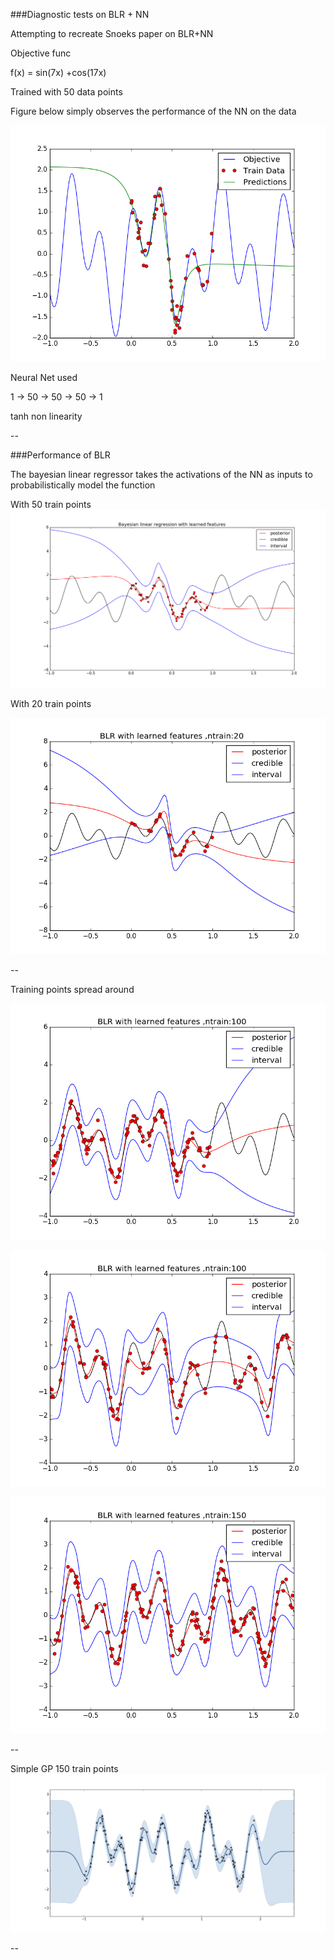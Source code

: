 ###Diagnostic tests on BLR + NN

Attempting to recreate Snoeks paper on BLR+NN

Objective func 

f(x) = sin(7x) +cos(17x)

Trained with 50 data points 

Figure below simply observes the performance of the NN on the data

![fig](figure_1.png)

Neural Net used 

1 -> 50 -> 50 -> 50 -> 1 

tanh non linearity 


--


###Performance of BLR

The bayesian linear regressor takes the activations of the NN as inputs to probabilistically model the function

With 50 train points
![fig](figure_2.png)


With 20 train points

![fig](abc.png)


-- 

Training points spread around 

![fig](figure_3.png)


![fig](figure_4.png)

![fig](figure_6.png)


--

Simple GP
150 train points
![fig](simple_GP.png)




--

